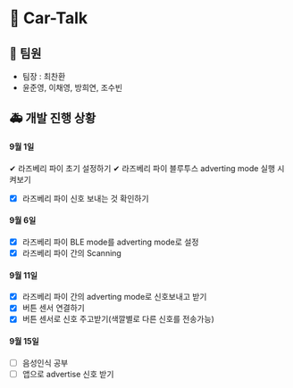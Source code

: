 # 🚗 Car-Talk

## 🚕 팀원
- 팀장 : 최찬환
- 윤준영, 이채영, 방희연, 조수빈


## 🚑 개발 진행 상황

#### 9월 1일
  ✔ 라즈베리 파이 초기 설정하기
  ✔ 라즈베리 파이 블루투스 adverting mode 실행 시켜보기
- [X] 라즈베리 파이 신호 보내는 것 확인하기

#### 9월 6일
- [X] 라즈베리 파이 BLE mode를 adverting mode로 설정
- [X] 라즈베리 파이 간의 Scanning

#### 9월 11일
- [X] 라즈베리 파이 간의 adverting mode로 신호보내고 받기
- [X] 버튼 센서 연결하기 
- [X] 버튼 센서로 신호 주고받기(색깔별로 다른 신호를 전송가능)

#### 9월 15일
- [ ] 음성인식 공부
- [ ] 앱으로 advertise 신호 받기
